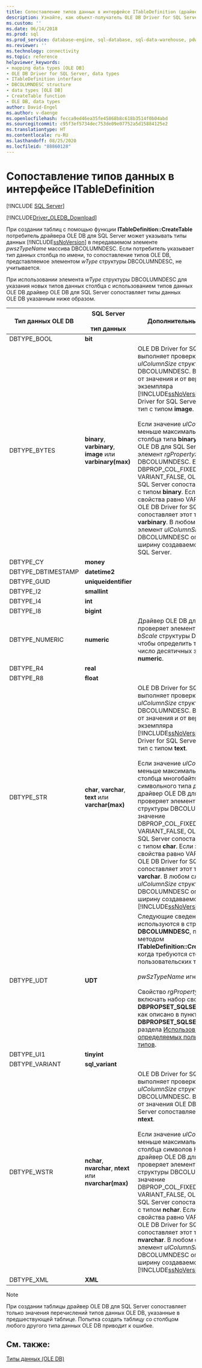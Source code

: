 ```yaml
---
title: Сопоставление типов данных в интерфейсе ITableDefinition (драйвер OLE DB) | Документация Майкрософт
description: Узнайте, как объект-получатель OLE DB Driver for SQL Server может указать типы данных SQL Server при создании таблиц с помощью метода ITableDefinition::CreateTable.
ms.custom: ''
ms.date: 06/14/2018
ms.prod: sql
ms.prod_service: database-engine, sql-database, sql-data-warehouse, pdw
ms.reviewer: ''
ms.technology: connectivity
ms.topic: reference
helpviewer_keywords:
- mapping data types [OLE DB]
- OLE DB Driver for SQL Server, data types
- ITableDefinition interface
- DBCOLUMNDESC structure
- data types [OLE DB]
- CreateTable function
- OLE DB, data types
author: David-Engel
ms.author: v-daenge
ms.openlocfilehash: fecca9ed46ea35fe45868b8c618b3514f0b04abd
ms.sourcegitcommit: c95f3ef5734dec753de09e07752a5d15884125e2
ms.translationtype: HT
ms.contentlocale: ru-RU
ms.lasthandoff: 08/25/2020
ms.locfileid: "88860128"
---
```

# <a name="data-type-mapping-in-itabledefinition"></a>Сопоставление типов данных в интерфейсе ITableDefinition
[!INCLUDE [SQL Server](../../../includes/applies-to-version/sql-asdb-asdbmi-asa-pdw.md)]

[!INCLUDE[Driver_OLEDB_Download](../../../includes/driver_oledb_download.md)]

  При создании таблиц с помощью функции **ITableDefinition::CreateTable** потребитель драйвера OLE DB для SQL Server может указывать типы данных [!INCLUDE[ssNoVersion](../../../includes/ssnoversion-md.md)] в передаваемом элементе *pwszTypeName* массива DBCOLUMNDESC. Если потребитель указывает тип данных столбца по имени, то сопоставление типов OLE DB, представляемое элементом *wType* структуры DBCOLUMNDESC, не учитывается.  
  
 При использовании элемента *wType* структуры DBCOLUMNDESC для указания новых типов данных столбца с использованием типов данных OLE DB драйвер OLE DB для SQL Server сопоставляет типы данных OLE DB указанным ниже образом.  
  
|Тип данных OLE DB|SQL Server<br /><br /> тип данных|Дополнительные сведения|  
|----------------------|------------------------------|----------------------------|  
|DBTYPE_BOOL|**bit**||  
|DBTYPE_BYTES|**binary**, **varbinary**, **image** или **varbinary(max)**|OLE DB Driver for SQL Server выполняет проверку элемента *ulColumnSize* структуры DBCOLUMNDESC. В зависимости от значения и от версии экземпляра [!INCLUDE[ssNoVersion](../../../includes/ssnoversion-md.md)] OLE DB Driver for SQL Server сопоставляет тип с типом **image**.<br /><br /> Если значение *ulColumnSize* меньше максимальной длины столбца типа **binary**, то драйвер OLE DB для SQL Server проверяет элемент *rgPropertySets* структуры DBCOLUMNDESC. Если значение DBPROP_COL_FIXEDLENGTH равно VARIANT_FALSE, OLE DB Driver for SQL Server сопоставляет этот тип с типом **binary**. Если значение свойства равно VARIANT_FALSE, OLE DB Driver for SQL Server сопоставляет этот тип с типом **varbinary**. В любом случае элемент *ulColumnSize* структуры DBCOLUMNDESC определяет ширину создаваемого столбца SQL Server.|  
|DBTYPE_CY|**money**||  
|DBTYPE_DBTIMESTAMP|**datetime2**||  
|DBTYPE_GUID|**uniqueidentifier**||  
|DBTYPE_I2|**smallint**||  
|DBTYPE_I4|**int**||  
|DBTYPE_I8|**bigint**||
|DBTYPE_NUMERIC|**numeric**|Драйвер OLE DB для SQL Server проверяет элементы *bPrecision* и *bScale* структуры DBCOLUMDESC, чтобы определить точность и число десятичных знаков столбца **numeric**.|  
|DBTYPE_R4|**real**||  
|DBTYPE_R8|**float**||  
|DBTYPE_STR|**char**, **varchar**, **text** или **varchar(max)**|OLE DB Driver for SQL Server выполняет проверку элемента *ulColumnSize* структуры DBCOLUMNDESC. В зависимости от значения и от версии экземпляра [!INCLUDE[ssNoVersion](../../../includes/ssnoversion-md.md)] OLE DB Driver for SQL Server сопоставляет тип с типом **text**.<br /><br /> Если значение *ulColumnSize* меньше максимальной длины столбца многобайтового символьного типа данных, то драйвер OLE DB для SQL Server проверяет элемент *rgPropertySets* структуры DBCOLUMNDESC. Если значение DBPROP_COL_FIXEDLENGTH равно VARIANT_FALSE, OLE DB Driver for SQL Server сопоставляет этот тип с типом **char**. Если значение свойства равно VARIANT_FALSE, OLE DB Driver for SQL Server сопоставляет этот тип с типом **varchar**. В любом случае элемент *ulColumnSize* структуры DBCOLUMNDESC определяет ширину создаваемого столбца [!INCLUDE[ssNoVersion](../../../includes/ssnoversion-md.md)].|  
|DBTYPE_UDT|**UDT**|Следующие сведения используются в структурах **DBCOLUMNDESC**, применяемых методом **ITableDefinition::CreateTable**, когда требуются столбцы пользовательских типов:<br /><br /> *pwSzTypeName* игнорируется.<br /><br /> Свойство *rgPropertySets* должно включать набор свойств **DBPROPSET_SQLSERVERCOLUMN**, как описано в пункте **DBPROPSET_SQLSERVERCOLUMN** раздела [Использование определяемых пользователем типов](../../oledb/features/using-user-defined-types.md).|  
|DBTYPE_UI1|**tinyint**||  
|DBTYPE_VARIANT|**sql_variant**||
|DBTYPE_WSTR|**nchar**, **nvarchar**, **ntext** или **nvarchar(max)**|OLE DB Driver for SQL Server выполняет проверку элемента *ulColumnSize* структуры DBCOLUMNDESC. В зависимости от значения OLE DB Driver for SQL Server сопоставляет тип с типом **ntext**.<br /><br /> Если значение *ulColumnSize* меньше максимальной длины столбца символов Юникода, то драйвер OLE DB для SQL Server проверяет элемент *rgPropertySets* структуры DBCOLUMNDESC. Если значение DBPROP_COL_FIXEDLENGTH равно VARIANT_FALSE, OLE DB Driver for SQL Server сопоставляет этот тип с типом **nchar**. Если значение свойства равно VARIANT_FALSE, OLE DB Driver for SQL Server сопоставляет этот тип с типом **nvarchar**. В любом случае элемент *ulColumnSize* структуры DBCOLUMNDESC определяет ширину создаваемого столбца [!INCLUDE[ssNoVersion](../../../includes/ssnoversion-md.md)].|  
|DBTYPE_XML|**XML**||  

> [!NOTE]  
>  При создании таблицы драйвер OLE DB для SQL Server сопоставляет только значения перечислений типов данных OLE DB, указанные в предшествующей таблице. Попытка создать таблицу со столбцом любого другого типа данных OLE DB приводит к ошибке.  

## <a name="see-also"></a>См. также:  
 [Типы данных (OLE DB)](../../oledb/ole-db-data-types/data-types-ole-db.md)  
  
  
